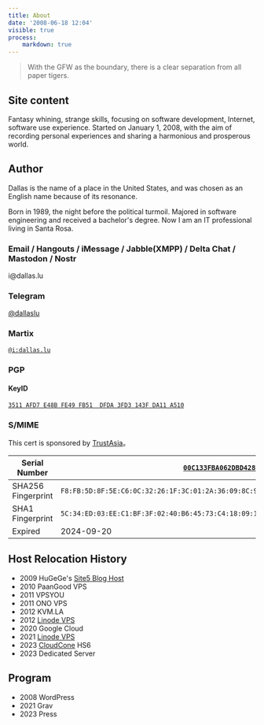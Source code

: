 ```yaml
---
title: About
date: '2008-06-18 12:04'
visible: true
process:
    markdown: true
---
```

> With the GFW as the boundary, there is a clear separation from all paper tigers.

## Site content

Fantasy whining, strange skills, focusing on software development, Internet, software use experience. Started on January 1, 2008, with the aim of recording personal experiences and sharing a harmonious and prosperous world.

## Author

Dallas is the name of a place in the United States, and was chosen as an English name because of its resonance.

Born in 1989, the night before the political turmoil. Majored in software engineering and received a bachelor's degree. Now I am an IT professional living in Santa Rosa.

### Email / Hangouts / iMessage / Jabble(XMPP) / Delta Chat / Mastodon / Nostr

i&#64;&#100;a&#108;la&#115;.lu

### Telegram

[@dallaslu](https://t.me/dallaslu)

### Martix

[`@i:dallas.lu`](https://matrix.to/#/@i:dallas.lu)

### PGP

#### KeyID

[`3511 AFD7 E48B FE49 FB51  DFDA 3FD3 143F DA11 A510`](https://dallas.lu/3FD3143FDA11A510.pub.asc)

### S/MIME

This cert is sponsored by [TrustAsia](https://www.trustasia.com/)。

| Serial Number | [`00C133FBA062DBD42888AA003286DB8913`](https://dallas.lu/0x1034A834_public.pem) |
| --- | --- |
| SHA256 Fingerprint | `F8:FB:5D:8F:5E:C6:0C:32:26:1F:3C:01:2A:36:09:8C:9D:A1:39:1B:2E:1A:11:55:CA:CF:1B:4C:09:1E:1F:D9` |
| SHA1 Fingerprint | `5C:34:ED:03:EE:C1:BF:3F:02:40:B6:45:73:C4:18:09:10:34:A8:34` |
| Expired | 2024-09-20 |

## Host Relocation History

* 2009 HuGeGe's [Site5 Blog Host](http://www.gegehost.com/)
* 2010 PaanGood VPS
* 2011 VPSYOU
* 2011 ONO VPS
* 2012 KVM.LA
* 2012 [Linode VPS](https://www.linode.com/?r=ae55e4ac259593b7f0698627838194ba4451a878)
* 2020 Google Cloud
* 2021 [Linode VPS](https://www.linode.com/?r=ae55e4ac259593b7f0698627838194ba4451a878)
* 2023 [CloudCone](httpss://app.cloudcone.com/?ref=9410) HS6
* 2023 Dedicated Server

## Program

* 2008 WordPress
* 2021 Grav
* 2023 Press